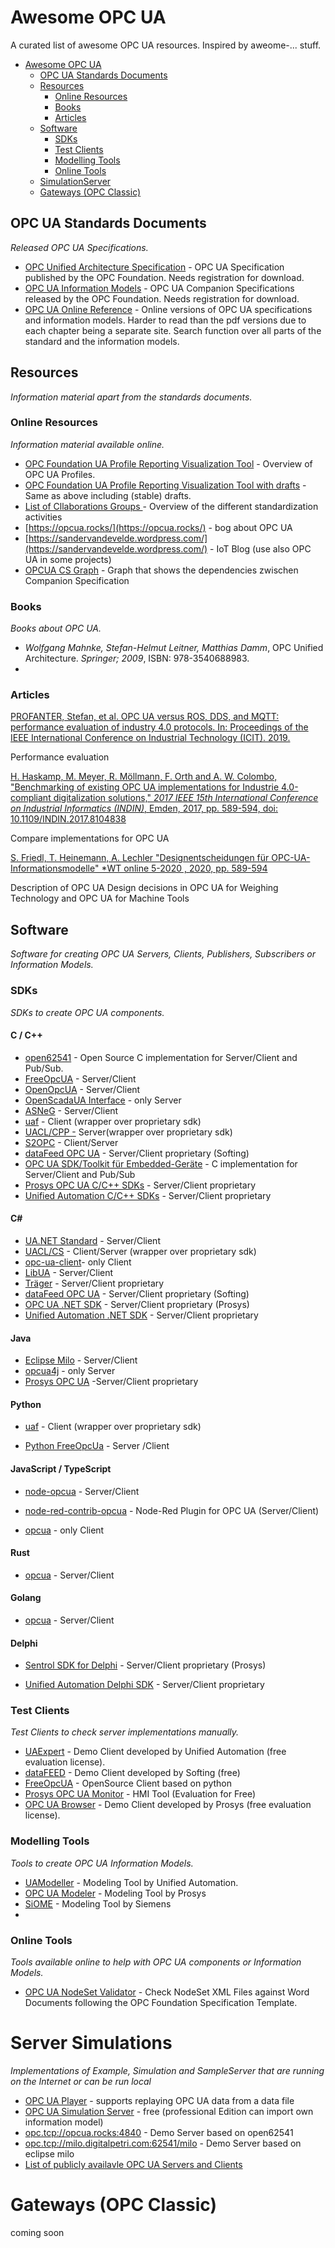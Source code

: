 # Awesome OPC UA
A curated list of awesome OPC UA resources. Inspired by aweome-... stuff.

- [Awesome OPC UA](#awesome-opcua)
    - [OPC UA Standards Documents](#opc-ua-standards-documents)
    - [Resources](#resources)
        - [Online Resources](#online-resources)
        - [Books](#books)
        - [Articles](#Articles)
    - [Software](#software)
        - [SDKs](#sdks)
        - [Test Clients](#test-clients)
        - [Modelling Tools](#modelling-tools)
        - [Online Tools](#online-tools)
    - [SimulationServer](#SimulationServer)
    - [Gateways  (OPC Classic)](#Gateways (OPC Classic))


## OPC UA Standards Documents
*Released OPC UA Specifications.*

* [OPC Unified Architecture Specification](https://opcfoundation.org/developer-tools/specifications-unified-architecture) - OPC UA Specification published by the OPC Foundation. Needs registration for download.
* [OPC UA Information Models](https://opcfoundation.org/developer-tools/specifications-opc-ua-information-models) - OPC UA Companion Specifications released by the OPC Foundation. Needs registration for download.
* [OPC UA Online Reference](https://reference.opcfoundation.org/v104/) - Online versions of OPC UA specifications and information models. Harder to read than the pdf versions due to each chapter being a separate site. Search function over all parts of the standard and the information models.

## Resources
*Information material apart from the standards documents.*

### Online Resources
*Information material available online.*

* [OPC Foundation UA Profile Reporting Visualization Tool](https://apps.opcfoundation.org/ProfileReporting/index.htm) - Overview of OPC UA Profiles.
* [OPC Foundation UA Profile Reporting Visualization Tool with drafts](https://apps.opcfoundation.org/ProfileReporting/index.htm?All=true) - Same as above including (stable) drafts.
* [List of Cllaborations Groups ](https://docs.google.com/spreadsheets/d/10SOpad6uu7JA5ZSpccVyqaqkyhYBiIXqNus28-1cJtU/edit#gid=1248333029) - Overview of the different standardization activities
* [https://opcua.rocks/](https://opcua.rocks/) - bog about OPC UA 
* [https://sandervandevelde.wordpress.com/](https://sandervandevelde.wordpress.com/) -  IoT Blog (use also OPC UA in some projects)
* [OPCUA CS Graph](https://iswunistuttgart.github.io/opcua-cs-graph/) - Graph that shows the dependencies zwischen Companion Specification 

### Books
*Books about OPC UA.*

* *Wolfgang Mahnke, Stefan-Helmut Leitner, Matthias Damm*, OPC Unified Architecture. *Springer; 2009*, ISBN: 978-3540688983. 
* 
### Articles
[PROFANTER, Stefan, et al. OPC UA versus ROS, DDS, and MQTT: performance evaluation of industry 4.0 protocols. In: Proceedings of the IEEE International Conference on Industrial Technology (ICIT). 2019.](https://mediatum.ub.tum.de/doc/1470362/file.pdf) 

Performance evaluation 

[H. Haskamp, M. Meyer, R. Möllmann, F. Orth and A. W. Colombo,  "Benchmarking of existing OPC UA implementations for Industrie  4.0-compliant digitalization solutions," *2017 IEEE 15th International Conference on Industrial Informatics (INDIN)*, Emden, 2017, pp. 589-594, doi: 10.1109/INDIN.2017.8104838](https://ieeexplore.ieee.org/abstract/document/8104838) 

Compare implementations for OPC UA

[S. Friedl, T. Heinemann, A. Lechler  "Designentscheidungen für OPC-UA-Informationsmodelle" *WT online 5-2020 , 2020, pp. 589-594](https://www.ingenieur.de/fachmedien/wt-werkstattstechnik/ausgaben-wt-werkstattstechnik-online/inhalte-der-online-ausgabe-5-2020/) 

Description of OPC UA Design decisions in OPC UA for Weighing Technology and OPC UA for Machine Tools



## Software
*Software for creating OPC UA Servers, Clients, Publishers, Subscribers or Information Models.*

### SDKs

*SDKs to create OPC UA components.*

#### C / C++

* [open62541](https://open62541.org/) - Open Source C implementation for Server/Client and Pub/Sub.
* [FreeOpcUA](http://freeopcua.github.io/) - Server/Client
* [OpenOpcUA](http://www.openopcua.org/)  - Server/Client
* [OpenScadaUA Interface](http://oscada.org/websvn/filedetails.php?repname=OpenSCADA&path=%2Ftrunk%2FOpenSCADA%2Fsrc%2Fmoduls%2Fdaq%2FOPC_UA%2FlibOPC_UA%2FlibOPC_UA.h) - only Server
* [ASNeG](https://github.com/ASNeG/OpcUaStack)  - Server/Client
* [uaf](https://github.com/uaf/uaf)  - Client (wrapper over proprietary sdk)
* [UACL/CPP -](https://gitlab.com/falko.wiese/uacl_cpp) Server(wrapper over proprietary sdk)
* [S2OPC](https://gitlab.com/systerel/S2OPC) - Client/Server
* [dataFeed OPC UA](https://data-intelligence.softing.com/de/produkte/datafeed-opc-sdks/datafeed-opc-ua-c-server-client-sdk-for-windows/) - Server/Client proprietary (Softing)
* [OPC UA SDK/Toolkit für Embedded-Geräte](https://industrial.softing.com/de/produkte/opc-ua-and-opc-classic-sdks/uatoolkit-embedded.html) - C implementation for Server/Client and Pub/Sub	
* [Prosys OPC UA C/C++ SDKs](https://www.prosysopc.com/products/opc-ua-cplusplus-sdk/) - Server/Client proprietary 
* [Unified Automation C/C++ SDKs](https://www.unified-automation.com/products/sdk-overview/choose-sdk.html)  - Server/Client proprietary 

#### C#

- [UA.NET Standard](https://github.com/OPCFoundation/UA-.NETStandard) - Server/Client
- [UACL/CS](Client/Server (wrapper over proprietary sdk)) - Client/Server (wrapper over proprietary sdk)
- [opc-ua-client](https://github.com/convertersystems/opc-ua-client)-  only Client
- [LibUA](https://github.com/nauful/LibUA) - Server/Client
- [Träger](https://opcua.traeger.de/) - Server/Client proprietary
- [dataFeed OPC UA](https://data-intelligence.softing.com/de/produkte/datafeed-opc-sdks/datafeed-opc-ua-net-standard-sdks/) - Server/Client proprietary (Softing)
- [OPC UA .NET SDK](https://www.prosysopc.com/products/opc-ua-dotnet-sdk/) - Server/Client proprietary (Prosys)
- [Unified Automation .NET SDK](https://www.unified-automation.com/products/sdk-overview/choose-sdk.html)  - Server/Client proprietary 

#### Java

* [Eclipse Milo](https://github.com/eclipse/milo) - Server/Client
* [opcua4j](https://code.google.com/p/opcua4j/)  - only Server
* [Prosys OPC UA](https://www.prosysopc.com/products/opc-ua-java-sdk/) -Server/Client proprietary 

#### Python

- [uaf](https://github.com/uaf/uaf) - Client (wrapper over proprietary sdk)

- [Python FreeOpcUa](https://github.com/FreeOpcUa/python-opcua)  - Server /Client

#### JavaScript / TypeScript

- [node-opcua](http://node-opcua.github.io/) - Server/Client

- [node-red-contrib-opcua](https://flows.nodered.org/node/node-red-contrib-opcua) - Node-Red Plugin for OPC UA (Server/Client)

- [ opcua](https://github.com/HBM/opcua) - only Client

#### Rust

- [opcua](https://github.com/locka99/opcua) - Server/Client

#### Golang

- [opcua](https://github.com/gopcua/opcua) - Server/Client

#### Delphi

+ [Sentrol SDK for Delphi](https://www.prosysopc.com/products/opc-ua-sentrol-sdk/) - Server/Client proprietary (Prosys)

* [Unified Automation Delphi SDK](https://www.unified-automation.com/products/sdk-overview/choose-sdk.html)  - Server/Client proprietary 

### Test Clients
*Test Clients to check server implementations manually.*

* [UAExpert](https://www.unified-automation.com/products/development-tools/uaexpert.html) - Demo Client developed by Unified Automation (free evaluation license).
* [dataFEED](https://data-intelligence.softing.com/de/produkte/opc-software-plattform/opc-ua-demo-client/) - Demo Client developed by Softing (free)
* [FreeOpcUA](https://github.com/FreeOpcUa/opcua-client-gui) - OpenSource Client based on python
* [Prosys OPC UA Monitor](https://www.prosysopc.com/products/opc-ua-monitor/) - HMI Tool  (Evaluation for Free)
* [OPC UA Browser](https://www.prosysopc.com/products/opc-ua-browser/) - Demo Client developed by Prosys (free evaluation license).

### Modelling Tools
*Tools to create OPC UA Information Models.*

* [UAModeller](https://www.unified-automation.com/products/development-tools/uamodeler.html) - Modeling Tool by Unified Automation.
* [OPC UA Modeler](https://www.prosysopc.com/products/opc-ua-modeler/) - Modeling Tool by Prosys
* [SiOME](https://support.industry.siemens.com/cs/document/109755133/siemens-opc-ua-modeling-editor-%28siome%29-for-implementing-opc-ua-companion-specifications?dti=0&lc=en-WW) - Modeling Tool by Siemens
* 

### Online Tools
*Tools available online to help with OPC UA components or Information Models.*

* [OPC UA NodeSet Validator](https://apps.opcfoundation.org/NodeSetValidator/) - Check NodeSet XML Files against Word Documents following the OPC Foundation Specification Template.

# Server Simulations

*Implementations of Example, Simulation and SampleServer that are running on the Internet or can be run local*

- [OPC UA Player](https://github.com/MileBuurmeijer/OPCUA-Player) -  supports replaying OPC UA data from a data file
- [OPC UA Simulation Server](https://www.prosysopc.com/products/opc-ua-simulation-server/) - free (professional Edition can import own information model)
- [ opc.tcp://opcua.rocks:4840]( opc.tcp://opcua.rocks:4840) - Demo Server based on open62541                
- [opc.tcp://milo.digitalpetri.com:62541/milo](opc.tcp://milo.digitalpetri.com:62541/milo) - Demo Server based on eclipse milo                
- [List of publicly availavle OPC UA Servers and Clients](https://github.com/node-opcua/node-opcua/wiki/publicly-available-OPC-UA-Servers-and-Clients)

# Gateways (OPC Classic)
coming soon

